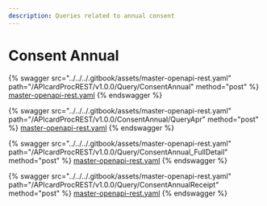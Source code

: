 ```yaml
---
description: Queries related to annual consent
---
```


# Consent Annual

{% swagger src="../../../.gitbook/assets/master-openapi-rest.yaml" path="/APIcardProcREST/v1.0.0/Query/ConsentAnnual" method="post" %}
[master-openapi-rest.yaml](../../../.gitbook/assets/master-openapi-rest.yaml)
{% endswagger %}





{% swagger src="../../../.gitbook/assets/master-openapi-rest.yaml" path="/APIcardProcREST/v1.0.0/ConsentAnnual/QueryApr" method="post" %}
[master-openapi-rest.yaml](../../../.gitbook/assets/master-openapi-rest.yaml)
{% endswagger %}





{% swagger src="../../../.gitbook/assets/master-openapi-rest.yaml" path="/APIcardProcREST/v1.0.0/Query/ConsentAnnual_FullDetail" method="post" %}
[master-openapi-rest.yaml](../../../.gitbook/assets/master-openapi-rest.yaml)
{% endswagger %}





{% swagger src="../../../.gitbook/assets/master-openapi-rest.yaml" path="/APIcardProcREST/v1.0.0/Query/ConsentAnnualReceipt" method="post" %}
[master-openapi-rest.yaml](../../../.gitbook/assets/master-openapi-rest.yaml)
{% endswagger %}
